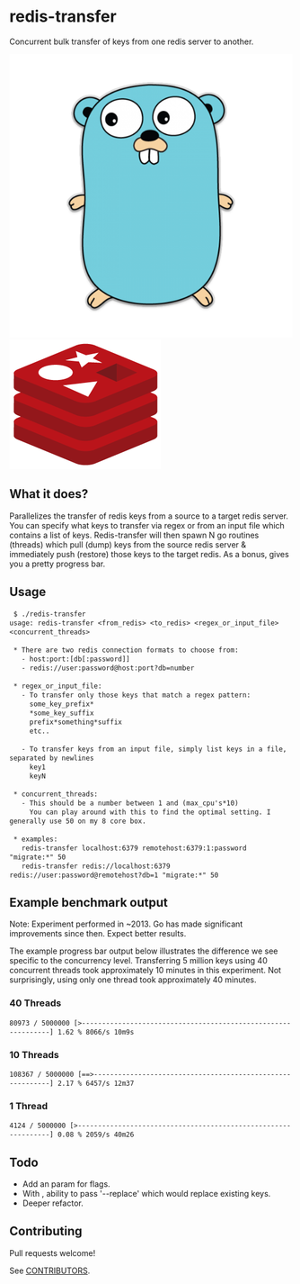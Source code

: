 # redis-transfer

Concurrent bulk transfer of keys from one redis server to another.

![](./assets/gopher.png)
![](./assets/redis.png)



## What it does?

Parallelizes the transfer of redis keys from a source to a target redis server. You can specify what keys to transfer via regex or from an input file which contains a list of keys. Redis-transfer will then spawn N go routines (threads) which pull (dump) keys from the source redis server & immediately push (restore) those keys to the target redis. As a bonus, gives you a pretty progress bar.



## Usage

```
 $ ./redis-transfer
usage: redis-transfer <from_redis> <to_redis> <regex_or_input_file> <concurrent_threads>

 * There are two redis connection formats to choose from:
   - host:port:[db[:password]]
   - redis://user:password@host:port?db=number

 * regex_or_input_file:
   - To transfer only those keys that match a regex pattern:
     some_key_prefix*
     *some_key_suffix
     prefix*something*suffix
     etc..

   - To transfer keys from an input file, simply list keys in a file, separated by newlines
     key1
     keyN

 * concurrent_threads:
   - This should be a number between 1 and (max_cpu's*10)
     You can play around with this to find the optimal setting. I generally use 50 on my 8 core box.

 * examples:
   redis-transfer localhost:6379 remotehost:6379:1:password "migrate:*" 50
   redis-transfer redis://localhost:6379 redis://user:password@remotehost?db=1 "migrate:*" 50
```



## Example benchmark output

Note: Experiment performed in ~2013. Go has made significant improvements since then. Expect better results.

The example progress bar output below illustrates the difference we see specific to the concurrency level. Transferring 5 million keys using 40 concurrent threads took approximately 10 minutes in this experiment. Not surprisingly, using only one thread took approximately 40 minutes.

### 40 Threads
```
80973 / 5000000 [>--------------------------------------------------------------] 1.62 % 8066/s 10m9s
```

### 10 Threads
```
108367 / 5000000 [==>-----------------------------------------------------------] 2.17 % 6457/s 12m37
```

### 1 Thread
```
4124 / 5000000 [>---------------------------------------------------------------] 0.08 % 2059/s 40m26
```



## Todo

- Add an <opts> param for flags.
- With <opts>, ability to pass '--replace' which would replace existing keys.
- Deeper refactor.



## Contributing

Pull requests welcome!

See [CONTRIBUTORS](CONTRIBUTORS.md).
